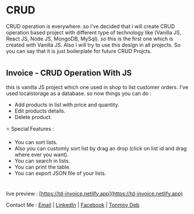 # CRUD

CRUD operation is everywhere. so i've decided that i will create CRUD operation based project with different type of technology like (Vanilla JS, React JS, Node JS, MongoDB, MySql). so this is the first one which is created with Vanilla JS. Also i will try to use this design in all projects. So you can say that it is just boilerplate for future CRUD Projcts.

#

## Invoice - CRUD Operation With JS

this is vanilla JS project which one used in shop to list customer orders. I've used localstorage as a database. so now things you can do :

-   Add products in list with price and quantity.
-   Edit products details.
-   Delete product.

:star: Special Features :

-   You can sort lists.
-   Also you can customly sort list by drag an drop (click on list id and drag where ever you want).
-   You can search in lists.
-   You can print the table.
-   You can export JSON file of your lists.

#

live preview : [https://td-invoice.netlify.app](https://td-invoice.netlify.app)

Contact Me : [Email](mailto:tonmoydeb404@gmail.com) | [LinkedIn](https://linkedin.com/in/tonmoydeb) | [Facebook](https://facebook.com/tonmoydeb) | [Tonmoy Deb](https://tonmoydeb.blogspot.com)
